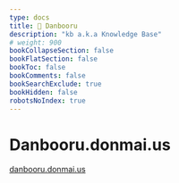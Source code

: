 ```yaml
---
type: docs
title: 🔷 Danbooru
description: "kb a.k.a Knowledge Base"
# weight: 900
bookCollapseSection: false
bookFlatSection: false
bookToc: false
bookComments: false
bookSearchExclude: true
bookHidden: false
robotsNoIndex: true
---
```


# Danbooru.donmai.us

[danbooru.donmai.us](https://danbooru.donmai.us?nt)
